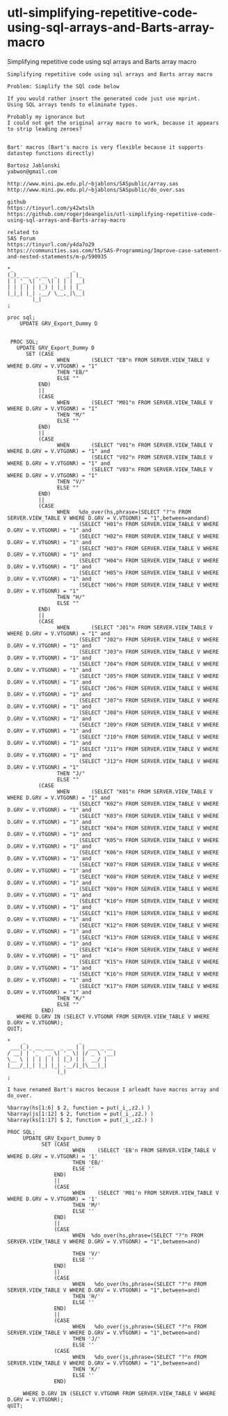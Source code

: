 # utl-simplifying-repetitive-code-using-sql-arrays-and-Barts-array-macro
Simplifying repetitive code using sql arrays and Barts array macro 

    Simplifying repetitive code using sql arrays and Barts array macro                                                                    
                                                                                                                                          
    Problem: Simplify the SQl code below                                                                                                  
                                                                                                                                          
    If you would rather insert the generated code just use mprint.                                                                        
    Using SQL arrays tends to eliminate typos.                                                                                            
                                                                                                                                          
    Probably my ignorance but                                                                                                             
    I could not get the original array macro to work, because it appears to strip leading zeroes?                                         
                                                                                                                                          
                                                                                                                                          
    Bart' macros (Bart's macro is very flexible because it supports datastep functions directly)                                          
                                                                                                                                          
    Bartosz Jablonski                                                                                                                     
    yabwon@gmail.com                                                                                                                      
                                                                                                                                          
    http://www.mini.pw.edu.pl/~bjablons/SASpublic/array.sas                                                                               
    http://www.mini.pw.edu.pl/~bjablons/SASpublic/do_over.sas                                                                             
                                                                                                                                          
    github                                                                                                                                
    https://tinyurl.com/y42wtslh                                                                                                          
    https://github.com/rogerjdeangelis/utl-simplifying-repetitive-code-using-sql-arrays-and-Barts-array-macro                             
                                                                                                                                          
    related to                                                                                                                            
    SAS Forum                                                                                                                             
    https://tinyurl.com/y4da7o29                                                                                                          
    https://communities.sas.com/t5/SAS-Programming/Improve-case-satement-and-nested-statements/m-p/590935                                 
                                                                                                                                          
    *_                   _                                                                                                                
    (_)_ __  _ __  _   _| |_                                                                                                              
    | | '_ \| '_ \| | | | __|                                                                                                             
    | | | | | |_) | |_| | |_                                                                                                              
    |_|_| |_| .__/ \__,_|\__|                                                                                                             
            |_|                                                                                                                           
    ;                                                                                                                                     
                                                                                                                                          
    proc sql;                                                                                                                             
        UPDATE GRV_Export_Dummy D                                                                                                         
                                                                                                                                          
                                                                                                                                          
     PROC SQL;                                                                                                                            
       UPDATE GRV_Export_Dummy D                                                                                                          
          SET (CASE                                                                                                                       
                    WHEN       (SELECT "EB"n FROM SERVER.VIEW_TABLE V WHERE D.GRV = V.VTGONR) = "1"                                       
                    THEN "EB/"                                                                                                            
                    ELSE ""                                                                                                               
              END)                                                                                                                        
              ||                                                                                                                          
              (CASE                                                                                                                       
                    WHEN       (SELECT "M01"n FROM SERVER.VIEW_TABLE V WHERE D.GRV = V.VTGONR) = "1"                                      
                    THEN "M/"                                                                                                             
                    ELSE ""                                                                                                               
              END)                                                                                                                        
              ||                                                                                                                          
              (CASE                                                                                                                       
                    WHEN       (SELECT "V01"n FROM SERVER.VIEW_TABLE V WHERE D.GRV = V.VTGONR) = "1" and                                  
                               (SELECT "V02"n FROM SERVER.VIEW_TABLE V WHERE D.GRV = V.VTGONR) = "1" and                                  
                               (SELECT "V03"n FROM SERVER.VIEW_TABLE V WHERE D.GRV = V.VTGONR) = "1"                                      
                    THEN "V/"                                                                                                             
                    ELSE ""                                                                                                               
              END)                                                                                                                        
              ||                                                                                                                          
              (CASE                                                                                                                       
                    WHEN   %do_over(hs,phrase=(SELECT "?"n FROM SERVER.VIEW_TABLE V WHERE D.GRV = V.VTGONR) = "1",between=andand)         
                           (SELECT "H01"n FROM SERVER.VIEW_TABLE V WHERE D.GRV = V.VTGONR) = "1" and                                      
                           (SELECT "H02"n FROM SERVER.VIEW_TABLE V WHERE D.GRV = V.VTGONR) = "1" and                                      
                           (SELECT "H03"n FROM SERVER.VIEW_TABLE V WHERE D.GRV = V.VTGONR) = "1" and                                      
                           (SELECT "H04"n FROM SERVER.VIEW_TABLE V WHERE D.GRV = V.VTGONR) = "1" and                                      
                           (SELECT "H05"n FROM SERVER.VIEW_TABLE V WHERE D.GRV = V.VTGONR) = "1" and                                      
                           (SELECT "H06"n FROM SERVER.VIEW_TABLE V WHERE D.GRV = V.VTGONR) = "1"                                          
                    THEN "H/"                                                                                                             
                    ELSE ""                                                                                                               
              END)                                                                                                                        
              ||                                                                                                                          
              (CASE                                                                                                                       
                    WHEN       (SELECT "J01"n FROM SERVER.VIEW_TABLE V WHERE D.GRV = V.VTGONR) = "1" and                                  
                           (SELECT "J02"n FROM SERVER.VIEW_TABLE V WHERE D.GRV = V.VTGONR) = "1" and                                      
                           (SELECT "J03"n FROM SERVER.VIEW_TABLE V WHERE D.GRV = V.VTGONR) = "1" and                                      
                           (SELECT "J04"n FROM SERVER.VIEW_TABLE V WHERE D.GRV = V.VTGONR) = "1" and                                      
                           (SELECT "J05"n FROM SERVER.VIEW_TABLE V WHERE D.GRV = V.VTGONR) = "1" and                                      
                           (SELECT "J06"n FROM SERVER.VIEW_TABLE V WHERE D.GRV = V.VTGONR) = "1" and                                      
                           (SELECT "J07"n FROM SERVER.VIEW_TABLE V WHERE D.GRV = V.VTGONR) = "1" and                                      
                           (SELECT "J08"n FROM SERVER.VIEW_TABLE V WHERE D.GRV = V.VTGONR) = "1" and                                      
                           (SELECT "J09"n FROM SERVER.VIEW_TABLE V WHERE D.GRV = V.VTGONR) = "1" and                                      
                           (SELECT "J10"n FROM SERVER.VIEW_TABLE V WHERE D.GRV = V.VTGONR) = "1" and                                      
                           (SELECT "J11"n FROM SERVER.VIEW_TABLE V WHERE D.GRV = V.VTGONR) = "1" and                                      
                           (SELECT "J12"n FROM SERVER.VIEW_TABLE V WHERE D.GRV = V.VTGONR) = "1"                                          
                    THEN "J/"                                                                                                             
                    ELSE ""                                                                                                               
              (CASE                                                                                                                       
                    WHEN       (SELECT "K01"n FROM SERVER.VIEW_TABLE V WHERE D.GRV = V.VTGONR) = "1" and                                  
                           (SELECT "K02"n FROM SERVER.VIEW_TABLE V WHERE D.GRV = V.VTGONR) = "1" and                                      
                           (SELECT "K03"n FROM SERVER.VIEW_TABLE V WHERE D.GRV = V.VTGONR) = "1" and                                      
                           (SELECT "K04"n FROM SERVER.VIEW_TABLE V WHERE D.GRV = V.VTGONR) = "1" and                                      
                           (SELECT "K05"n FROM SERVER.VIEW_TABLE V WHERE D.GRV = V.VTGONR) = "1" and                                      
                           (SELECT "K06"n FROM SERVER.VIEW_TABLE V WHERE D.GRV = V.VTGONR) = "1" and                                      
                           (SELECT "K07"n FROM SERVER.VIEW_TABLE V WHERE D.GRV = V.VTGONR) = "1" and                                      
                           (SELECT "K08"n FROM SERVER.VIEW_TABLE V WHERE D.GRV = V.VTGONR) = "1" and                                      
                           (SELECT "K09"n FROM SERVER.VIEW_TABLE V WHERE D.GRV = V.VTGONR) = "1" and                                      
                           (SELECT "K10"n FROM SERVER.VIEW_TABLE V WHERE D.GRV = V.VTGONR) = "1" and                                      
                           (SELECT "K11"n FROM SERVER.VIEW_TABLE V WHERE D.GRV = V.VTGONR) = "1" and                                      
                           (SELECT "K12"n FROM SERVER.VIEW_TABLE V WHERE D.GRV = V.VTGONR) = "1" and                                      
                           (SELECT "K13"n FROM SERVER.VIEW_TABLE V WHERE D.GRV = V.VTGONR) = "1" and                                      
                           (SELECT "K14"n FROM SERVER.VIEW_TABLE V WHERE D.GRV = V.VTGONR) = "1" and                                      
                           (SELECT "K15"n FROM SERVER.VIEW_TABLE V WHERE D.GRV = V.VTGONR) = "1" and                                      
                           (SELECT "K16"n FROM SERVER.VIEW_TABLE V WHERE D.GRV = V.VTGONR) = "1" and                                      
                           (SELECT "K17"n FROM SERVER.VIEW_TABLE V WHERE D.GRV = V.VTGONR) = "1" and                                      
                    THEN "K/"                                                                                                             
                    ELSE ""                                                                                                               
               END)                                                                                                                       
       WHERE D.GRV IN (SELECT V.VTGONR FROM SERVER.VIEW_TABLE V WHERE D.GRV = V.VTGONR);                                                  
    QUIT;                                                                                                                                 
                                                                                                                                          
    *    _                 _                                                                                                              
     ___(_)_ __ ___  _ __ | | ___ _ __                                                                                                    
    / __| | '_ ` _ \| '_ \| |/ _ \ '__|                                                                                                   
    \__ \ | | | | | | |_) | |  __/ |                                                                                                      
    |___/_|_| |_| |_| .__/|_|\___|_|                                                                                                      
                    |_|                                                                                                                   
    ;                                                                                                                                     
                                                                                                                                          
    I have renamed Bart's macros because I arleadt have macros array and do_over.                                                         
                                                                                                                                          
    %barray(hs[1:6] $ 2, function = put(_i_,z2.) )                                                                                        
    %barray(js[1:12] $ 2, function = put(_i_,z2.) )                                                                                       
    %barray(ks[1:17] $ 2, function = put(_i_,z2.) )                                                                                       
                                                                                                                                          
    PROC SQL;                                                                                                                             
         UPDATE GRV_Export_Dummy D                                                                                                        
               SET (CASE                                                                                                                  
                         WHEN    (SELECT 'EB'n FROM SERVER.VIEW_TABLE V WHERE D.GRV = V.VTGONR) = '1'                                     
                         THEN 'EB/'                                                                                                       
                         ELSE ''                                                                                                          
                   END)                                                                                                                   
                   ||                                                                                                                     
                   (CASE                                                                                                                  
                         WHEN    (SELECT 'M01'n FROM SERVER.VIEW_TABLE V WHERE D.GRV = V.VTGONR) = '1'                                    
                         THEN 'M/'                                                                                                        
                         ELSE ''                                                                                                          
                   END)                                                                                                                   
                   ||                                                                                                                     
                   (CASE                                                                                                                  
                         WHEN  %do_over(hs,phrase=(SELECT "?"n FROM SERVER.VIEW_TABLE V WHERE D.GRV = V.VTGONR) = "1",between=and)        
                                                                                                                                          
                         THEN 'V/'                                                                                                        
                         ELSE ''                                                                                                          
                   END)                                                                                                                   
                   ||                                                                                                                     
                   (CASE                                                                                                                  
                         WHEN   %do_over(hs,phrase=(SELECT "?"n FROM SERVER.VIEW_TABLE V WHERE D.GRV = V.VTGONR) = "1",between=and)       
                         THEN 'H/'                                                                                                        
                         ELSE ''                                                                                                          
                   END)                                                                                                                   
                   ||                                                                                                                     
                   (CASE                                                                                                                  
                         WHEN   %do_over(js,phrase=(SELECT "?"n FROM SERVER.VIEW_TABLE V WHERE D.GRV = V.VTGONR) = "1",between=and)       
                         THEN 'J/'                                                                                                        
                         ELSE ''                                                                                                          
                   (CASE                                                                                                                  
                         WHEN   %do_over(js,phrase=(SELECT "?"n FROM SERVER.VIEW_TABLE V WHERE D.GRV = V.VTGONR) = "1",between=and)       
                         THEN 'K/'                                                                                                        
                         ELSE ''                                                                                                          
                   END)                                                                                                                   
                                                                                                                                          
         WHERE D.GRV IN (SELECT V.VTGONR FROM SERVER.VIEW_TABLE V WHERE D.GRV = V.VTGONR);                                                
    qUIT;                                                                                                                                 
                                                                                                                                          
